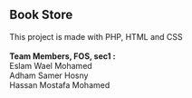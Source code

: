 ## Book Store 
This project is made with PHP, HTML and CSS <br> <br>
<b>Team Members, FOS, sec1 :</b> <br>
Eslam Wael Mohamed <br>
Adham Samer Hosny <br>
Hassan Mostafa Mohamed <br>
